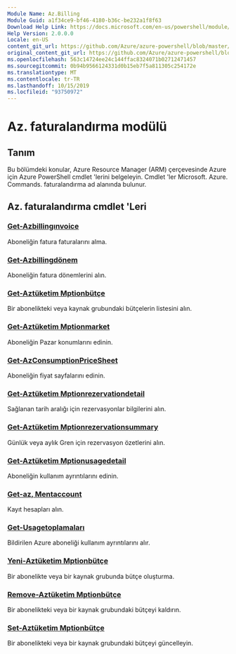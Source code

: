 ```yaml
---
Module Name: Az.Billing
Module Guid: a1f34ce9-bf46-4180-b36c-be232a1f8f63
Download Help Link: https://docs.microsoft.com/en-us/powershell/module/az.billing
Help Version: 2.0.0.0
Locale: en-US
content_git_url: https://github.com/Azure/azure-powershell/blob/master/src/Billing/Billing/help/Az.Billing.md
original_content_git_url: https://github.com/Azure/azure-powershell/blob/master/src/Billing/Billing/help/Az.Billing.md
ms.openlocfilehash: 563c14724ee24c144ffac8324071b02712471457
ms.sourcegitcommit: 0b94b9566124331d0b15eb7f5a811305c254172e
ms.translationtype: MT
ms.contentlocale: tr-TR
ms.lasthandoff: 10/15/2019
ms.locfileid: "93750972"
---
```

# Az. faturalandırma modülü
## Tanım
Bu bölümdeki konular, Azure Resource Manager (ARM) çerçevesinde Azure için Azure PowerShell cmdlet 'lerini belgeleyin. Cmdlet 'ler Microsoft. Azure. Commands. faturalandırma ad alanında bulunur.

## Az. faturalandırma cmdlet 'Leri
### [Get-Azbillingınvoice](Get-AzBillingInvoice.md)
Aboneliğin fatura faturalarını alma.

### [Get-Azbillingdönem](Get-AzBillingPeriod.md)
Aboneliğin fatura dönemlerini alın.

### [Get-Aztüketim Mptionbütçe](Get-AzConsumptionBudget.md)
Bir abonelikteki veya kaynak grubundaki bütçelerin listesini alın.

### [Get-Aztüketim Mptionmarket](Get-AzConsumptionMarketplace.md)
Aboneliğin Pazar konumlarını edinin.

### [Get-AzConsumptionPriceSheet](Get-AzConsumptionPriceSheet.md)
Aboneliğin fiyat sayfalarını edinin.

### [Get-Aztüketim Mptionrezervationdetail](Get-AzConsumptionReservationDetail.md)
Sağlanan tarih aralığı için rezervasyonlar bilgilerini alın.

### [Get-Aztüketim Mptionrezervationsummary](Get-AzConsumptionReservationSummary.md)
Günlük veya aylık Gren için rezervasyon özetlerini alın.

### [Get-Aztüketim Mptionusagedetail](Get-AzConsumptionUsageDetail.md)
Aboneliğin kullanım ayrıntılarını edinin.

### [Get-az, Mentaccount](Get-AzEnrollmentAccount.md)
Kayıt hesapları alın.

### [Get-Usagetoplamaları](Get-UsageAggregates.md)
Bildirilen Azure aboneliği kullanım ayrıntılarını alır.

### [Yeni-Aztüketim Mptionbütçe](New-AzConsumptionBudget.md)
Bir abonelikte veya bir kaynak grubunda bütçe oluşturma.

### [Remove-Aztüketim Mptionbütçe](Remove-AzConsumptionBudget.md)
Bir abonelikteki veya bir kaynak grubundaki bütçeyi kaldırın.

### [Set-Aztüketim Mptionbütçe](Set-AzConsumptionBudget.md)
Bir abonelikteki veya bir kaynak grubundaki bütçeyi güncelleyin.

